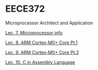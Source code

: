 # EECE372
Microprocessor Architect and Application

[Lec. 7. Microprocessor info](https://github.com/owjxyz/EECE372/blob/main/Lec.%207.%20Microprocessor%20info.md)

[Lec. 8. ARM Cortex-M0+ Core Pt.1](https://github.com/owjxyz/EECE372/blob/main/Lec.%208.%20ARM%20Cortex-M0%2B%20Core%20Pt.1.md)

[Lec. 9. ARM Cortex-M0+ Core Pt.2](https://github.com/owjxyz/EECE372/blob/main/Lec.%209.%20ARM%20Cortex-M0+%20Core%20Pt.2.md)

[Lec. 10. C in Assembly Language](https://github.com/owjxyz/EECE372/blob/main/Lec.%2010.%20C%20in%20Assembly%20Language.md)
